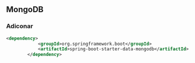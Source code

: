 ## MongoDB 

### Adiconar 

```xml
<dependency>
			<groupId>org.springframework.boot</groupId>
			<artifactId>spring-boot-starter-data-mongodb</artifactId>
		</dependency>
```

